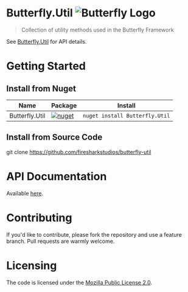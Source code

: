 # Butterfly.Util ![Butterfly Logo](https://raw.githubusercontent.com/firesharkstudios/Butterfly/master/img/logo-40x40.png) 

> Collection of utility methods used in the Butterfly Framework

See [Butterfly.Util](https://firesharkstudios.github.io/Butterfly/Butterfly.Util) for API details.

# Getting Started

## Install from Nuget

| Name | Package | Install |
| --- | --- | --- |
| Butterfly.Util | [![nuget](https://img.shields.io/nuget/v/Butterfly.Util.svg)](https://www.nuget.org/packages/Butterfly.Util/) | `nuget install Butterfly.Util` |

## Install from Source Code

git clone https://github.com/firesharkstudios/butterfly-util

# API Documentation

Available [here](http://htmlpreview.github.com/?https://github.com/firesharkstudios/butterfly-util/blob/master/docs/index.html).

# Contributing

If you'd like to contribute, please fork the repository and use a feature
branch. Pull requests are warmly welcome.

# Licensing

The code is licensed under the [Mozilla Public License 2.0](http://mozilla.org/MPL/2.0/).  
